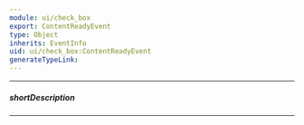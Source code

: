 ```yaml
---
module: ui/check_box
export: ContentReadyEvent
type: Object
inherits: EventInfo
uid: ui/check_box:ContentReadyEvent
generateTypeLink: 
---
```

---
##### shortDescription
<!-- Description goes here -->

---
<!-- Description goes here -->